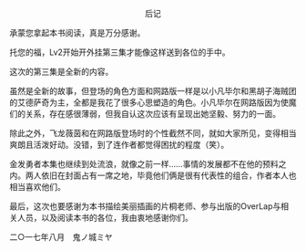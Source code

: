 <p align="center">后记</p>

承蒙您拿起本书阅读，真是万分感谢。

托您的福，Lv2开始开外挂第三集才能像这样送到各位的手中。

这次的第三集是全新的内容。

虽然是全新的故事，但登场的角色方面和网路版一样是以小凡毕尔和黑胡子海贼团的艾德萨奇为主，全都是我花了很多心思塑造的角色。小凡毕尔在网路版因为使魔们的关系，存在感很薄弱，但我自认这次应该有呈现出她坚毅、努力的一面。

除此之外，飞龙薇茵和在网路版登场时的个性截然不同，就如大家所见，变得相当爽朗且活泼好动。没错，到了连作者都觉得困扰的程度（笑）。

金发勇者本集也继续到处流浪，就像之前一样……事情的发展都不在他的预料之内。两人依旧在封面占有一席之地，毕竟他们俩是很有代表性的组合，作者本人也相当喜欢他们。

最后，这次也要感谢为本书描绘美丽插画的片桐老师、参与出版的OverLap与相关人员，以及阅读本书的各位，我由衷地感谢你们。

二○一七年八月　鬼ノ城ミヤ

